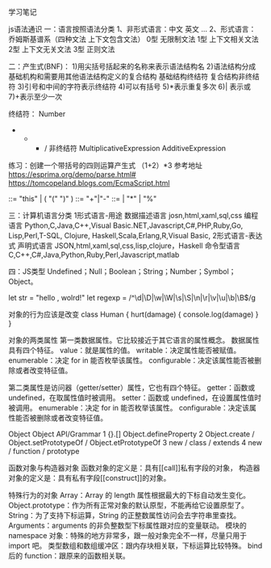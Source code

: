 学习笔记

js语法通识
一：语言按照语法分类
1、非形式语言：中文 英文 ...
2、形式语言：乔姆斯基谱系（四种文法 上下文包含文法）
0型 无限制文法
1型 上下文相关文法
2型 上下文无关文法
3型 正则文法

二：产生式(BNF)：
1)用尖括号括起来的名称来表示语法结构名
2)语法结构分成基础机构和需要用其他语法结构定义的复合结构
  基础结构终结符 
  复合结构非终结符
3)引号和中间的字符表示终结符
4)可以有括号
5)*表示重复多次
6)| 表示或
7)+表示至少一次

终结符：
Number
+ - * /
非终结符
MultiplicativeExpression
AdditiveExpression

练习：创建一个带括号的四则运算产生式
（1+2）*3
参考地址 https://esprima.org/demo/parse.html#
https://tomcopeland.blogs.com/EcmaScript.html

<PrimaryExpression>	::=	"this" |	( "(" <Expression> ")" )
<AdditiveExpression>	::=	<MultiplicativeExpression> "+"|"-" <MultiplicativeExpression> 
<MultiplicativeExpression> ::= <PrimaryExpression> |<AdditiveExpression> <MultiplicativeExpression> "*" | "%" <MultiplicativeExpression>

三：计算机语言分类
1形式语言-用途
数据描述语言
josn,html,xaml,sql,css
编程语言
Python,C,Java,C++,Visual Basic.NET,Javascript,C#,PHP,Ruby,Go,
Lisp,Perl,T-SQL, Clojure, Haskell,Scala,Erlang,R,Visual Basic,
2形式语言-表达式
声明式语言
JSON,html,xaml,sql,css,lisp,clojure，Haskell
命令型语言
C,C++,C#,Java,Python,Ruby,Perl,Javascript,matlab

四：JS类型
Undefined；Null；Boolean；String；Number；Symbol；Object。

let str = "hello , wolrd!"
let regexp = /^\d|\D|\w|\W|\s|\S|\n|\r|\v|\u|\b|\B$/g

对象的行为应该是改变
class Human {
  hurt(damage) {
    console.log(damage)
  }
}

对象的两类属性
第一类数据属性。它比较接近于其它语言的属性概念。
数据属性具有四个特征。
value：就是属性的值。
writable：决定属性能否被赋值。
enumerable：决定 for in 能否枚举该属性。
configurable：决定该属性能否被删除或者改变特征值。

第二类属性是访问器（getter/setter）属性，它也有四个特征。
getter：函数或 undefined，在取属性值时被调用。
setter：函数或 undefined，在设置属性值时被调用。
enumerable：决定 for in 能否枚举该属性。
configurable：决定该属性能否被删除或者改变特征值。


Object
Object API/Grammar
1 {}.[] Object.defineProperty
2 Object.create / Object.setPrototypeOf / Object.etPrototypeOf
3 new / class / extends
4 new / function / prototype



函数对象与构造器对象
函数对象的定义是：具有[[call]]私有字段的对象，
构造器对象的定义是：具有私有字段[[construct]]的对象。

特殊行为的对象
Array：Array 的 length 属性根据最大的下标自动发生变化。
Object.prototype：作为所有正常对象的默认原型，不能再给它设置原型了。
String：为了支持下标运算，String 的正整数属性访问会去字符串里查找。
Arguments：arguments 的非负整数型下标属性跟对应的变量联动。
模块的 namespace 对象：特殊的地方非常多，跟一般对象完全不一样，尽量只用于 import 吧。
类型数组和数组缓冲区：跟内存块相关联，下标运算比较特殊。
bind 后的 function：跟原来的函数相关联。